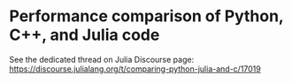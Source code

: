 # Performance comparison of Python, C++, and Julia code

See the dedicated thread on Julia Discourse page: https://discourse.julialang.org/t/comparing-python-julia-and-c/17019
